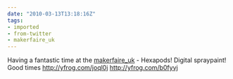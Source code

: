 ```yaml
---
date: "2010-03-13T13:18:16Z"
tags:
- imported
- from-twitter
- makerfaire_uk
---
```

Having a fantastic time at the [makerfaire_uk](/tags/makerfaire_uk) - Hexapods\! Digital spraypaint\! Good times http://yfrog.com/joql0j http://yfrog.com/b0fyvj
